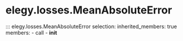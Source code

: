 # elegy.losses.MeanAbsoluteError

::: elegy.losses.MeanAbsoluteError
    selection:
        inherited_members: true
        members:
            - call
            - __init__